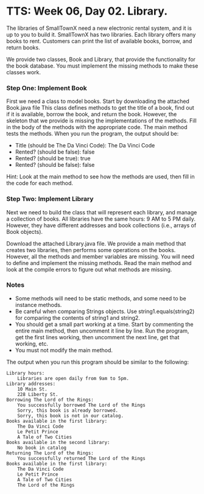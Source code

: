 # TTS: Week 06, Day 02. Library.

The libraries of SmallTownX need a new electronic rental system, and it is up to you to build it. SmallTownX has two libraries. Each library offers many books to rent. Customers can print the list of available books, borrow, and return books. 

We provide two classes, Book and Library, that provide the functionality for the book database. You must implement the missing methods to make these classes work. 

### Step One: Implement Book
First we need a class to model books. Start by downloading the attached Book.java file This class defines methods to get the title of a book, find out if it is available, borrow the book, and return the book. However, the skeleton that we provide is missing the implementations of the methods. Fill in the body of the methods with the appropriate code. The main method tests the methods. When you run the program, the output should be:
- Title (should be The Da Vinci Code): The Da Vinci Code 
- Rented? (should be false): false
- Rented? (should be true): true
- Rented? (should be false): false 

Hint: Look at the main method to see how the methods are used, then fill in the code for each method. 

### Step Two: Implement Library
Next we need to build the class that will represent each library, and manage a collection of books. All libraries have the same hours: 9 AM to 5 PM daily. However, they have different addresses and book collections (i.e., arrays of Book objects). 

Download the attached Library.java file. We provide a main method that creates two libraries, then performs some operations on the books. However, all the methods and member variables are missing. You will need to define and implement the missing methods. Read the main method and look at the compile errors to figure out what methods are missing. 

### Notes 
- Some methods will need to be static methods, and some need to be instance methods. 
- Be careful when comparing Strings objects. Use string1.equals(string2) for comparing the contents of string1 and string2. 
- You should get a small part working at a time. Start by commenting the entire main method, then uncomment it line by line. Run the program, get the first lines working, then uncomment the next line, get that working, etc. 
- You must not modify the main method. 

The output when you run this program should be similar to the following: 

    Library hours:
        Libraries are open daily from 9am to 5pm.
    Library addresses:
        10 Main St.
        228 Liberty St.
    Borrowing The Lord of the Rings:
        You successfully borrowed The Lord of the Rings
        Sorry, this book is already borrowed.
        Sorry, this book is not in our catalog. 
    Books available in the first library:
        The Da Vinci Code
        Le Petit Prince
        A Tale of Two Cities 
    Books available in the second library:
        No book in catalog 
    Returning The Lord of the Rings:
        You successfully returned The Lord of the Rings 
    Books available in the first library:
        The Da Vinci Code
        Le Petit Prince
        A Tale of Two Cities
        The Lord of the Rings
